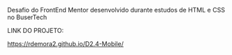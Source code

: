 Desafio do FrontEnd Mentor desenvolvido durante estudos de HTML e CSS no BuserTech

LINK DO PROJETO:

https://rdemora2.github.io/D2.4-Mobile/
